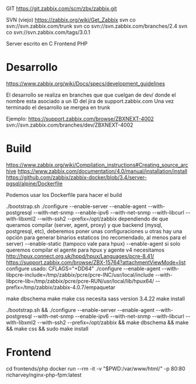 GIT
https://git.zabbix.com/scm/zbx/zabbix.git

SVN (viejo)
https://zabbix.org/wiki/Get_Zabbix
svn co svn://svn.zabbix.com/trunk
svn co svn://svn.zabbix.com/branches/2.4
svn co svn://svn.zabbix.com/tags/3.0.1


Server escrito en C
Frontend PHP




# Desarrollo
https://www.zabbix.org/wiki/Docs/specs/development_guidelines

El desarrollo se realiza en branches que que cuelgan de dev/ donde el nombre esta asociado a un ID del jira de support.zabbix.com
Una vez terminado el desarrollo se mergea en trunk

Ejemplo:
https://support.zabbix.com/browse/ZBXNEXT-4002
svn://svn.zabbix.com/branches/dev/ZBXNEXT-4002


# Build
https://www.zabbix.org/wiki/Compilation_instructions#Creating_source_archive
https://www.zabbix.com/documentation/4.0/manual/installation/install
https://github.com/zabbix/zabbix-docker/blob/3.4/server-pgsql/alpine/Dockerfile

Podemos usar los Dockerfile para hacer el build

./bootstrap.sh
./configure --enable-server --enable-agent --with-postgresql --with-net-snmp --enable-ipv6 --with-net-snmp --with-libcurl --with-libxml2 --with-ssh2 --prefix=/opt/zabbix
  dependiendo de que queramos compilar (server, agent, proxy) y que backend (mysql, postgresql, etc), deberemos poner unas configuraciones u otras
  hay una opción para generar binarios estaticos (no recomendado, al menos para el server)
    --enable-static  (tampoco vale para hpux)
  --enable-agent si solo queremos compilar el agente
  para hpux y agente v4 necesitamos http://hpux.connect.org.uk/hppd/hpux/Languages/pcre-8.41/
  https://support.zabbix.com/browse/ZBX-15764?attachmentViewMode=list
  configure usado:
  CFLAGS="+DD64" ./configure --enable-agent --with-libpcre-include=/tmp/zabbix/pcre/pcre-INC/usr/local/include --with-libpcre-lib=/tmp/zabbix/pcre/pcre-RUN/usr/local/lib/hpux64/ --prefix=/tmp/zabbix/zabbix-4.0.7/empaquetar

make dbschema
make
make css
  necesita sass version 3.4.22
make install

./bootstrap.sh && ./configure --enable-server --enable-agent --with-postgresql --with-net-snmp --enable-ipv6 --with-net-snmp --with-libcurl --with-libxml2 --with-ssh2 --prefix=/opt/zabbix && make dbschema && make && make css && sudo make install


# Frontend
cd frontends/php
docker run --rm -it -v "$PWD:/var/www/html/" -p 80:80 richarvey/nginx-php-fpm:latest

